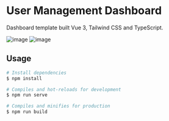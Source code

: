 # User Management Dashboard

Dashboard template built Vue 3, Tailwind CSS and TypeScript.

![image](https://github.com/PolareddyHemaLatha/user-Management-Dashboar/assets/88929009/be2d58af-aede-411b-a3a2-bcefe63be9e5)
![image](https://github.com/PolareddyHemaLatha/user-Management-Dashboar/assets/88929009/f28a547a-06f0-4e75-8a16-a1e8e9cbdd1f)


## Usage

```bash
# Install dependencies
$ npm install

# Compiles and hot-reloads for development
$ npm run serve

# Compiles and minifies for production
$ npm run build
```
